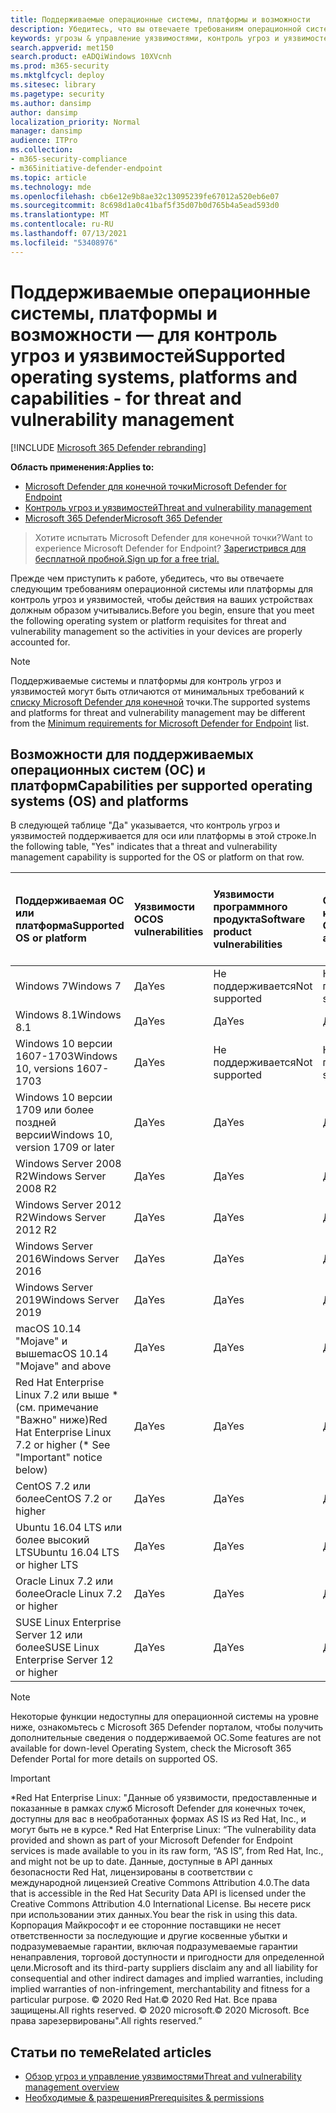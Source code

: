 ```yaml
---
title: Поддерживаемые операционные системы, платформы и возможности
description: Убедитесь, что вы отвечаете требованиям операционной системы или платформы для контроль угроз и уязвимостей, чтобы действия на всех устройствах должным образом учитывались.
keywords: угрозы & управление уязвимостями, контроль угроз и уязвимостей, операционная система, требования к платформе, необходимые условия, поддерживаемая ос Microsoft Defender для Endpoint-tvm, Microsoft Defender для Endpoint-tvm, поддерживаемые операционные системы, поддерживаемые платформы, поддержка Linux, поддержка mac
search.appverid: met150
search.product: eADQiWindows 10XVcnh
ms.prod: m365-security
ms.mktglfcycl: deploy
ms.sitesec: library
ms.pagetype: security
ms.author: dansimp
author: dansimp
localization_priority: Normal
manager: dansimp
audience: ITPro
ms.collection:
- m365-security-compliance
- m365initiative-defender-endpoint
ms.topic: article
ms.technology: mde
ms.openlocfilehash: cb6e12e9b8ae32c13095239fe67012a520eb6e07
ms.sourcegitcommit: 8c698d1a0c41baf5f35d07b0d765b4a5ead593d0
ms.translationtype: MT
ms.contentlocale: ru-RU
ms.lasthandoff: 07/13/2021
ms.locfileid: "53408976"
---
```

# <a name="supported-operating-systems-platforms-and-capabilities---for-threat-and-vulnerability-management"></a><span data-ttu-id="b1df5-104">Поддерживаемые операционные системы, платформы и возможности — для контроль угроз и уязвимостей</span><span class="sxs-lookup"><span data-stu-id="b1df5-104">Supported operating systems, platforms and capabilities - for threat and vulnerability management</span></span>

[!INCLUDE [Microsoft 365 Defender rebranding](../../includes/microsoft-defender.md)]

<span data-ttu-id="b1df5-105">**Область применения:**</span><span class="sxs-lookup"><span data-stu-id="b1df5-105">**Applies to:**</span></span>

- [<span data-ttu-id="b1df5-106">Microsoft Defender для конечной точки</span><span class="sxs-lookup"><span data-stu-id="b1df5-106">Microsoft Defender for Endpoint</span></span>](https://go.microsoft.com/fwlink/?linkid=2154037)
- [<span data-ttu-id="b1df5-107">Контроль угроз и уязвимостей</span><span class="sxs-lookup"><span data-stu-id="b1df5-107">Threat and vulnerability management</span></span>](next-gen-threat-and-vuln-mgt.md)
- [<span data-ttu-id="b1df5-108">Microsoft 365 Defender</span><span class="sxs-lookup"><span data-stu-id="b1df5-108">Microsoft 365 Defender</span></span>](https://go.microsoft.com/fwlink/?linkid=2118804)

><span data-ttu-id="b1df5-109">Хотите испытать Microsoft Defender для конечной точки?</span><span class="sxs-lookup"><span data-stu-id="b1df5-109">Want to experience Microsoft Defender for Endpoint?</span></span> [<span data-ttu-id="b1df5-110">Зарегистрився для бесплатной пробной.</span><span class="sxs-lookup"><span data-stu-id="b1df5-110">Sign up for a free trial.</span></span>](https://www.microsoft.com/microsoft-365/windows/microsoft-defender-atp?ocid=docs-wdatp-portaloverview-abovefoldlink)

<span data-ttu-id="b1df5-111">Прежде чем приступить к работе, убедитесь, что вы отвечаете следующим требованиям операционной системы или платформы для контроль угроз и уязвимостей, чтобы действия на ваших устройствах должным образом учитывались.</span><span class="sxs-lookup"><span data-stu-id="b1df5-111">Before you begin, ensure that you meet the following operating system or platform requisites for threat and vulnerability management so the activities in your devices are properly accounted for.</span></span>

>[!NOTE]
><span data-ttu-id="b1df5-112">Поддерживаемые системы и платформы для контроль угроз и уязвимостей могут быть отличаются от минимальных требований к [списку Microsoft Defender для конечной](minimum-requirements.md) точки.</span><span class="sxs-lookup"><span data-stu-id="b1df5-112">The supported systems and platforms for threat and vulnerability management may be different from the [Minimum requirements for Microsoft Defender for Endpoint](minimum-requirements.md) list.</span></span>

## <a name="capabilities-per-supported-operating-systems-os-and-platforms"></a><span data-ttu-id="b1df5-113">Возможности для поддерживаемых операционных систем (ОС) и платформ</span><span class="sxs-lookup"><span data-stu-id="b1df5-113">Capabilities per supported operating systems (OS) and platforms</span></span>

<span data-ttu-id="b1df5-114">В следующей таблице "Да" указывается, что контроль угроз и уязвимостей поддерживается для оси или платформы в этой строке.</span><span class="sxs-lookup"><span data-stu-id="b1df5-114">In the following table, "Yes" indicates that a threat and vulnerability management capability is supported for the OS or platform on that row.</span></span>

<span data-ttu-id="b1df5-115">Поддерживаемая ОС или платформа</span><span class="sxs-lookup"><span data-stu-id="b1df5-115">Supported OS or platform</span></span> | <span data-ttu-id="b1df5-116">Уязвимости ОС</span><span class="sxs-lookup"><span data-stu-id="b1df5-116">OS vulnerabilities</span></span> | <span data-ttu-id="b1df5-117">Уязвимости программного продукта</span><span class="sxs-lookup"><span data-stu-id="b1df5-117">Software product vulnerabilities</span></span> | <span data-ttu-id="b1df5-118">Оценка конфигурации ОС</span><span class="sxs-lookup"><span data-stu-id="b1df5-118">OS configuration assessment</span></span> | <span data-ttu-id="b1df5-119">Оценка конфигурации элементов управления безопасностью</span><span class="sxs-lookup"><span data-stu-id="b1df5-119">Security controls configuration assessment</span></span> | <span data-ttu-id="b1df5-120">Оценка конфигурации программного продукта</span><span class="sxs-lookup"><span data-stu-id="b1df5-120">Software product configuration assessment</span></span>
:---|:---|:---|:---|:---|:---
<span data-ttu-id="b1df5-121">Windows 7</span><span class="sxs-lookup"><span data-stu-id="b1df5-121">Windows 7</span></span> | <span data-ttu-id="b1df5-122">Да</span><span class="sxs-lookup"><span data-stu-id="b1df5-122">Yes</span></span> | <span data-ttu-id="b1df5-123">Не поддерживается</span><span class="sxs-lookup"><span data-stu-id="b1df5-123">Not supported</span></span> | <span data-ttu-id="b1df5-124">Не поддерживается</span><span class="sxs-lookup"><span data-stu-id="b1df5-124">Not supported</span></span> | <span data-ttu-id="b1df5-125">Не поддерживается</span><span class="sxs-lookup"><span data-stu-id="b1df5-125">Not supported</span></span> | <span data-ttu-id="b1df5-126">Не поддерживается</span><span class="sxs-lookup"><span data-stu-id="b1df5-126">Not supported</span></span>
<span data-ttu-id="b1df5-127">Windows 8.1</span><span class="sxs-lookup"><span data-stu-id="b1df5-127">Windows 8.1</span></span> | <span data-ttu-id="b1df5-128">Да</span><span class="sxs-lookup"><span data-stu-id="b1df5-128">Yes</span></span> | <span data-ttu-id="b1df5-129">Да</span><span class="sxs-lookup"><span data-stu-id="b1df5-129">Yes</span></span> | <span data-ttu-id="b1df5-130">Да</span><span class="sxs-lookup"><span data-stu-id="b1df5-130">Yes</span></span> | <span data-ttu-id="b1df5-131">Да</span><span class="sxs-lookup"><span data-stu-id="b1df5-131">Yes</span></span>| <span data-ttu-id="b1df5-132">Да</span><span class="sxs-lookup"><span data-stu-id="b1df5-132">Yes</span></span>
<span data-ttu-id="b1df5-133">Windows 10 версии 1607-1703</span><span class="sxs-lookup"><span data-stu-id="b1df5-133">Windows 10, versions 1607-1703</span></span> | <span data-ttu-id="b1df5-134">Да</span><span class="sxs-lookup"><span data-stu-id="b1df5-134">Yes</span></span>  | <span data-ttu-id="b1df5-135">Не поддерживается</span><span class="sxs-lookup"><span data-stu-id="b1df5-135">Not supported</span></span> | <span data-ttu-id="b1df5-136">Не поддерживается</span><span class="sxs-lookup"><span data-stu-id="b1df5-136">Not supported</span></span> | <span data-ttu-id="b1df5-137">Не поддерживается</span><span class="sxs-lookup"><span data-stu-id="b1df5-137">Not supported</span></span> | <span data-ttu-id="b1df5-138">Не поддерживается</span><span class="sxs-lookup"><span data-stu-id="b1df5-138">Not supported</span></span>
<span data-ttu-id="b1df5-139">Windows 10 версии 1709 или более поздней версии</span><span class="sxs-lookup"><span data-stu-id="b1df5-139">Windows 10, version 1709 or later</span></span> | <span data-ttu-id="b1df5-140">Да</span><span class="sxs-lookup"><span data-stu-id="b1df5-140">Yes</span></span> | <span data-ttu-id="b1df5-141">Да</span><span class="sxs-lookup"><span data-stu-id="b1df5-141">Yes</span></span> | <span data-ttu-id="b1df5-142">Да</span><span class="sxs-lookup"><span data-stu-id="b1df5-142">Yes</span></span> | <span data-ttu-id="b1df5-143">Да</span><span class="sxs-lookup"><span data-stu-id="b1df5-143">Yes</span></span> | <span data-ttu-id="b1df5-144">Да</span><span class="sxs-lookup"><span data-stu-id="b1df5-144">Yes</span></span>
<span data-ttu-id="b1df5-145">Windows Server 2008 R2</span><span class="sxs-lookup"><span data-stu-id="b1df5-145">Windows Server 2008 R2</span></span> | <span data-ttu-id="b1df5-146">Да</span><span class="sxs-lookup"><span data-stu-id="b1df5-146">Yes</span></span> | <span data-ttu-id="b1df5-147">Да</span><span class="sxs-lookup"><span data-stu-id="b1df5-147">Yes</span></span> | <span data-ttu-id="b1df5-148">Да</span><span class="sxs-lookup"><span data-stu-id="b1df5-148">Yes</span></span> | <span data-ttu-id="b1df5-149">Да</span><span class="sxs-lookup"><span data-stu-id="b1df5-149">Yes</span></span> | <span data-ttu-id="b1df5-150">Да</span><span class="sxs-lookup"><span data-stu-id="b1df5-150">Yes</span></span>
<span data-ttu-id="b1df5-151">Windows Server 2012 R2</span><span class="sxs-lookup"><span data-stu-id="b1df5-151">Windows Server 2012 R2</span></span> | <span data-ttu-id="b1df5-152">Да</span><span class="sxs-lookup"><span data-stu-id="b1df5-152">Yes</span></span> | <span data-ttu-id="b1df5-153">Да</span><span class="sxs-lookup"><span data-stu-id="b1df5-153">Yes</span></span> | <span data-ttu-id="b1df5-154">Да</span><span class="sxs-lookup"><span data-stu-id="b1df5-154">Yes</span></span> | <span data-ttu-id="b1df5-155">Да</span><span class="sxs-lookup"><span data-stu-id="b1df5-155">Yes</span></span> | <span data-ttu-id="b1df5-156">Да</span><span class="sxs-lookup"><span data-stu-id="b1df5-156">Yes</span></span>
<span data-ttu-id="b1df5-157">Windows Server 2016</span><span class="sxs-lookup"><span data-stu-id="b1df5-157">Windows Server 2016</span></span> | <span data-ttu-id="b1df5-158">Да</span><span class="sxs-lookup"><span data-stu-id="b1df5-158">Yes</span></span> | <span data-ttu-id="b1df5-159">Да</span><span class="sxs-lookup"><span data-stu-id="b1df5-159">Yes</span></span> | <span data-ttu-id="b1df5-160">Да</span><span class="sxs-lookup"><span data-stu-id="b1df5-160">Yes</span></span> | <span data-ttu-id="b1df5-161">Да</span><span class="sxs-lookup"><span data-stu-id="b1df5-161">Yes</span></span> | <span data-ttu-id="b1df5-162">Да</span><span class="sxs-lookup"><span data-stu-id="b1df5-162">Yes</span></span>
<span data-ttu-id="b1df5-163">Windows Server 2019</span><span class="sxs-lookup"><span data-stu-id="b1df5-163">Windows Server 2019</span></span> | <span data-ttu-id="b1df5-164">Да</span><span class="sxs-lookup"><span data-stu-id="b1df5-164">Yes</span></span> | <span data-ttu-id="b1df5-165">Да</span><span class="sxs-lookup"><span data-stu-id="b1df5-165">Yes</span></span> | <span data-ttu-id="b1df5-166">Да</span><span class="sxs-lookup"><span data-stu-id="b1df5-166">Yes</span></span> | <span data-ttu-id="b1df5-167">Да</span><span class="sxs-lookup"><span data-stu-id="b1df5-167">Yes</span></span> | <span data-ttu-id="b1df5-168">Да</span><span class="sxs-lookup"><span data-stu-id="b1df5-168">Yes</span></span>
<span data-ttu-id="b1df5-169">macOS 10.14 "Mojave" и выше</span><span class="sxs-lookup"><span data-stu-id="b1df5-169">macOS 10.14 "Mojave" and above</span></span> | <span data-ttu-id="b1df5-170">Да</span><span class="sxs-lookup"><span data-stu-id="b1df5-170">Yes</span></span> | <span data-ttu-id="b1df5-171">Да</span><span class="sxs-lookup"><span data-stu-id="b1df5-171">Yes</span></span> | <span data-ttu-id="b1df5-172">Да</span><span class="sxs-lookup"><span data-stu-id="b1df5-172">Yes</span></span> | <span data-ttu-id="b1df5-173">Да</span><span class="sxs-lookup"><span data-stu-id="b1df5-173">Yes</span></span> | <span data-ttu-id="b1df5-174">Да</span><span class="sxs-lookup"><span data-stu-id="b1df5-174">Yes</span></span> 
<span data-ttu-id="b1df5-175">Red Hat Enterprise Linux 7.2 или выше \* (см. примечание "Важно" ниже)</span><span class="sxs-lookup"><span data-stu-id="b1df5-175">Red Hat Enterprise Linux 7.2 or higher (\* See "Important" notice below)</span></span> | <span data-ttu-id="b1df5-176">Да</span><span class="sxs-lookup"><span data-stu-id="b1df5-176">Yes</span></span> | <span data-ttu-id="b1df5-177">Да</span><span class="sxs-lookup"><span data-stu-id="b1df5-177">Yes</span></span> | <span data-ttu-id="b1df5-178">Да</span><span class="sxs-lookup"><span data-stu-id="b1df5-178">Yes</span></span> | <span data-ttu-id="b1df5-179">Да</span><span class="sxs-lookup"><span data-stu-id="b1df5-179">Yes</span></span> | <span data-ttu-id="b1df5-180">Да</span><span class="sxs-lookup"><span data-stu-id="b1df5-180">Yes</span></span>
<span data-ttu-id="b1df5-181">CentOS 7.2 или более</span><span class="sxs-lookup"><span data-stu-id="b1df5-181">CentOS 7.2 or higher</span></span> | <span data-ttu-id="b1df5-182">Да</span><span class="sxs-lookup"><span data-stu-id="b1df5-182">Yes</span></span> | <span data-ttu-id="b1df5-183">Да</span><span class="sxs-lookup"><span data-stu-id="b1df5-183">Yes</span></span> | <span data-ttu-id="b1df5-184">Да</span><span class="sxs-lookup"><span data-stu-id="b1df5-184">Yes</span></span> | <span data-ttu-id="b1df5-185">Да</span><span class="sxs-lookup"><span data-stu-id="b1df5-185">Yes</span></span> | <span data-ttu-id="b1df5-186">Да</span><span class="sxs-lookup"><span data-stu-id="b1df5-186">Yes</span></span>
<span data-ttu-id="b1df5-187">Ubuntu 16.04 LTS или более высокий LTS</span><span class="sxs-lookup"><span data-stu-id="b1df5-187">Ubuntu 16.04 LTS or higher LTS</span></span> | <span data-ttu-id="b1df5-188">Да</span><span class="sxs-lookup"><span data-stu-id="b1df5-188">Yes</span></span> | <span data-ttu-id="b1df5-189">Да</span><span class="sxs-lookup"><span data-stu-id="b1df5-189">Yes</span></span> | <span data-ttu-id="b1df5-190">Да</span><span class="sxs-lookup"><span data-stu-id="b1df5-190">Yes</span></span> | <span data-ttu-id="b1df5-191">Да</span><span class="sxs-lookup"><span data-stu-id="b1df5-191">Yes</span></span> | <span data-ttu-id="b1df5-192">Да</span><span class="sxs-lookup"><span data-stu-id="b1df5-192">Yes</span></span>
<span data-ttu-id="b1df5-193">Oracle Linux 7.2 или более</span><span class="sxs-lookup"><span data-stu-id="b1df5-193">Oracle Linux 7.2 or higher</span></span> | <span data-ttu-id="b1df5-194">Да</span><span class="sxs-lookup"><span data-stu-id="b1df5-194">Yes</span></span> | <span data-ttu-id="b1df5-195">Да</span><span class="sxs-lookup"><span data-stu-id="b1df5-195">Yes</span></span> | <span data-ttu-id="b1df5-196">Да</span><span class="sxs-lookup"><span data-stu-id="b1df5-196">Yes</span></span> | <span data-ttu-id="b1df5-197">Да</span><span class="sxs-lookup"><span data-stu-id="b1df5-197">Yes</span></span> | <span data-ttu-id="b1df5-198">Да</span><span class="sxs-lookup"><span data-stu-id="b1df5-198">Yes</span></span>
<span data-ttu-id="b1df5-199">SUSE Linux Enterprise Server 12 или более</span><span class="sxs-lookup"><span data-stu-id="b1df5-199">SUSE Linux Enterprise Server 12 or higher</span></span> | <span data-ttu-id="b1df5-200">Да</span><span class="sxs-lookup"><span data-stu-id="b1df5-200">Yes</span></span> | <span data-ttu-id="b1df5-201">Да</span><span class="sxs-lookup"><span data-stu-id="b1df5-201">Yes</span></span> | <span data-ttu-id="b1df5-202">Да</span><span class="sxs-lookup"><span data-stu-id="b1df5-202">Yes</span></span> | <span data-ttu-id="b1df5-203">Да</span><span class="sxs-lookup"><span data-stu-id="b1df5-203">Yes</span></span> | <span data-ttu-id="b1df5-204">Да</span><span class="sxs-lookup"><span data-stu-id="b1df5-204">Yes</span></span>

>[!NOTE]
> <span data-ttu-id="b1df5-205">Некоторые функции недоступны для операционной системы на уровне ниже, ознакомьтесь с Microsoft 365 Defender порталом, чтобы получить дополнительные сведения о поддерживаемой ОС.</span><span class="sxs-lookup"><span data-stu-id="b1df5-205">Some features are not available for down-level Operating System, check the Microsoft 365 Defender Portal for more details on supported OS.</span></span>

>[!IMPORTANT]
> <span data-ttu-id="b1df5-206">\*Red Hat Enterprise Linux: "Данные об уязвимости, предоставленные и показанные в рамках служб Microsoft Defender для конечных точек, доступны для вас в необработанных формах AS IS из Red Hat, Inc., и могут быть не в курсе.</span><span class="sxs-lookup"><span data-stu-id="b1df5-206">\* Red Hat Enterprise Linux: “The vulnerability data provided and shown as part of your Microsoft Defender for Endpoint services is made available to you in its raw form, “AS IS”, from Red Hat, Inc., and might not be up to date.</span></span> <span data-ttu-id="b1df5-207">Данные, доступные в API данных безопасности Red Hat, лицензированы в соответствии с международной лицензией Creative Commons Attribution 4.0.</span><span class="sxs-lookup"><span data-stu-id="b1df5-207">The data that is accessible in the Red Hat Security Data API is licensed under the Creative Commons Attribution 4.0 International License.</span></span> <span data-ttu-id="b1df5-208">Вы несете риск при использовании этих данных.</span><span class="sxs-lookup"><span data-stu-id="b1df5-208">You bear the risk in using this data.</span></span> <span data-ttu-id="b1df5-209">Корпорация Майкрософт и ее сторонние поставщики не несет ответственности за последующие и другие косвенные убытки и подразумеваемые гарантии, включая подразумеваемые гарантии ненаправления, торговой доступности и пригодности для определенной цели.</span><span class="sxs-lookup"><span data-stu-id="b1df5-209">Microsoft and its third-party suppliers disclaim any and all liability for consequential and other indirect damages and implied warranties, including implied warranties of non-infringement, merchantability and fitness for a particular purpose.</span></span> <span data-ttu-id="b1df5-210">© 2020 Red Hat.</span><span class="sxs-lookup"><span data-stu-id="b1df5-210">© 2020 Red Hat.</span></span> <span data-ttu-id="b1df5-211">Все права защищены.</span><span class="sxs-lookup"><span data-stu-id="b1df5-211">All rights reserved.</span></span> <span data-ttu-id="b1df5-212">© 2020 microsoft.</span><span class="sxs-lookup"><span data-stu-id="b1df5-212">© 2020 Microsoft.</span></span> <span data-ttu-id="b1df5-213">Все права зарезервированы".</span><span class="sxs-lookup"><span data-stu-id="b1df5-213">All rights reserved.”</span></span>

## <a name="related-articles"></a><span data-ttu-id="b1df5-214">Статьи по теме</span><span class="sxs-lookup"><span data-stu-id="b1df5-214">Related articles</span></span>

- [<span data-ttu-id="b1df5-215">Обзор угроз и управление уязвимостями</span><span class="sxs-lookup"><span data-stu-id="b1df5-215">Threat and vulnerability management overview</span></span>](next-gen-threat-and-vuln-mgt.md)
- [<span data-ttu-id="b1df5-216">Необходимые & разрешения</span><span class="sxs-lookup"><span data-stu-id="b1df5-216">Prerequisites & permissions</span></span>](tvm-prerequisites.md)
